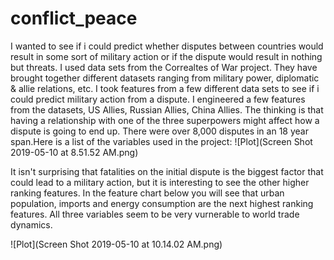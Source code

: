 # conflict_peace
I wanted to see if i could predict whether disputes between countries would result in some sort of military action or if the dispute would result in nothing but threats. I used data sets from the Correaltes of War project. They have brought together different datasets ranging from military power, diplomatic & allie relations, etc. I took features from a few different data sets to see if i could predict military action from a dispute. I engineered a few features from the datasets, US Allies, Russian Allies, China Allies. The thinking is that having a relationship with one of the three superpowers might affect how a dispute is going to end up. There were over 8,000 disputes in an 18 year span.Here is a list of the variables used in the project:
![Plot](Screen Shot 2019-05-10 at 8.51.52 AM.png)

It isn't surprising that fatalities on the initial dispute is the biggest factor that could lead to a military action, but it is interesting to see the other higher ranking features. In the feature chart below you will see that urban population, imports and energy consumption are the next highest ranking features. All three variables seem to be very vurnerable to world trade dynamics. 

![Plot](Screen Shot 2019-05-10 at 10.14.02 AM.png)
